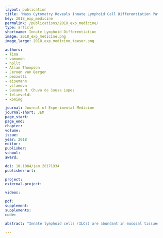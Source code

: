 ```yaml
---
layout: publication
title: "Mass Cytometry Reveals Innate Lymphoid Cell Differentiation Pathways in the Human Fetal Intestine"
key: 2018_exp_medicine
permalink: /publications/2018_exp_medicine/
type: article
shortname: Innate Lymphoid Differentiation
image: 2018_exp_medicine.png
image_large: 2018_exp_medicine_teaser.png

authors:
- lina
- vanunen
- hollt
- Allan Thompson
- Jeroen van Bergen
- pezzotti
- eisemann
- vilanova
- Susana M. Chuva de Sousa Lopes
- lelieveldt
- koning

journal: Journal of Experimental Medicine
journal-short: JEM
page_start:
page_end:
chapter:
volume:
issue:
year: 2018
editor:
publisher:
school:
award:

doi: 10.1084/jem.20171934
publisher-url:

project:
external-project:

videos:

pdf:
supplement: 
supplements:
code:

abstract: "Innate lymphoid cells (ILCs) are abundant in mucosal tissues and involved in tissue homeostasis and barrier function. While several ILC subsets have been identified, it is unknown if additional heterogeneity exists and their differentiation pathways remain largely unclear. We applied mass cytometry to analyze ILCs in the human fetal intestine and distinguished 34 distinct clusters through a t-SNE-based analysis. A lineage (Lin)-CD7+CD127-CD45RO+CD56+ population clustered between the CD127+ ILC and natural killer (NK) cell subsets, and expressed diverse levels of Eomes, T-bet, GATA3 and RORγt. By visualizing the dynamics of the t-SNE computation, we identified smooth phenotypic transitions from cells within the LinCD7+CD127-CD45RO+CD56+ cluster to both the NK cells and CD127+ ILCs, revealing potential differentiation trajectories. In functional differentiation assays the LinCD7+CD127-CD45RO+CD56+ CD8a cells could develop into CD45RA+ NK cells and CD127+ RORγt+ ILC3-like cells. Thus, we identified a previously unknown intermediate innate subset that can differentiate into ILC3 and NK cells."

---
```

